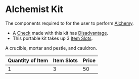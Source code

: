 # Alchemist Kit

The components required to for the user to perform [Alchemy](../../../../Magic/Alchemy/Alchemy.md).

- A [Check](../../../../Game%20Procedures/Check.md) made with this kit has [Disadvantage](../../../../Game%20Procedures/Dice%20Rolls/Disadvantage.md).
- This portable kit takes up 3 [Item Slots](../../../../Player%20Characters/Derived%20Statistics/Item%20Slots.md).

A crucible, mortar and pestle, and cauldron.

| Quantity of Item | Item Slots | Price |
| ---------------- | ---------- | ----- |
| 1                | 3          | 50    |
